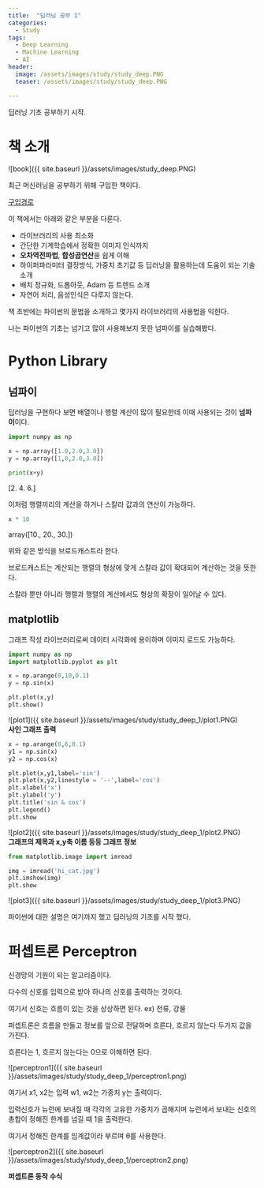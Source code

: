 ```yaml
---
title:  "딥러닝 공부 1"
categories:
  - Study
tags: 
  - Deep Learning
  - Machine Learning
  - AI
header:
  image: /assets/images/study/study_deep.PNG
  teaser: /assets/images/study/study_deep.PNG

---  
```

딥러닝 기초 공부하기 시작.

# 책 소개  

![book]({{ site.baseurl }}/assets/images/study_deep.PNG)  

최근 머신러닝을 공부하기 위해 구입한 책이다.  

[구입경로](http://book.interpark.com/product/BookDisplay.do?_method=detail&sc.prdNo=263500510&gclid=Cj0KCQiAl5zwBRCTARIsAIrukdMzUMhc3xu_AfcI4Ah5AR6SAmcbHOM573wgcaKCfSI1VojyYPdmfWYaArrvEALw_wcB)

이 책에서는 아래와 같은 부분을 다룬다.  

- 라이브러리의 사용 최소화
- 간단한 기계학습에서 정확한 이미지 인식까지  
- **오차역전파법**, **합성곱연산**을 쉽게 이해
- 하이퍼파라미터 결정방식, 가중치 초기값 등 딥러닝을 활용하는데 도움이 되는 기술 소개  
- 배치 정규화, 드롭아웃, Adam 등 트렌드 소개
- 자연어 처리, 음성인식은 다루지 않는다.  

책 초반에는 파이썬의 문법을 소개하고 몇가지 라이브러리의 사용법을 익힌다.  

나는 파이썬의 기초는 넘기고 많이 사용해보지 못한 넘파이를 실습해봤다.  

# Python Library

## 넘파이  

딥러닝을 구현하다 보면 배열이나 행렬 계산이 많이 필요한데 이때 사용되는 것이 **넘파이**이다. 

~~~python
import numpy as np

x = np.array([1.0,2.0,3.0])
y = np.array([1,0,2.0,3.0])

print(x+y)
~~~
[2. 4. 6.]  

이처럼 행렬끼리의 계산을 하거나 스칼라 값과의 연산이 가능하다.  

~~~python
x * 10
~~~
array([10., 20., 30.])  

위와 같은 방식을 브로드캐스트라 한다.  

브로드캐스트는 계산되는 행렬의 형상에 맞게 스칼라 값이 확대되어 계산하는 것을 뜻한다.  

스칼라 뿐만 아니라 행렬과 행렬의 계산에서도 형상의 확장이 일어날 수 있다.  

## matplotlib  

그래프 작성 라이브러리로써 데이터 시각화에 용이하며 이미지 로드도 가능하다.  

~~~python 
import numpy as np
import matplotlib.pyplot as plt

x = np.arange(0,10,0.1)
y = np.sin(x)

plt.plot(x,y)
plt.show()
~~~
![plot1]({{ site.baseurl }}/assets/images/study/study_deep_1/plot1.PNG)  
**사인 그래프 출력**  


~~~python  
x = np.arange(0,6,0.1)
y1 = np.sin(x)
y2 = np.cos(x)

plt.plot(x,y1,label='sin')
plt.plot(x,y2,linestyle = '--',label='cos')
plt.xlabel('x')
plt.ylabel('y')
plt.title('sin & cos')
plt.legend()
plt.show

~~~
![plot2]({{ site.baseurl }}/assets/images/study/study_deep_1/plot2.PNG)  
**그래프의 제목과 x,y축 이름 등등 그래프 정보**  

~~~python
from matplotlib.image import imread

img = imread('hi_cat.jpg')
plt.imshow(img)
plt.show
~~~
![plot3]({{ site.baseurl }}/assets/images/study/study_deep_1/plot3.PNG)  

파이썬에 대한 설명은 여기까지 했고 딥러닝의 기초를 시작 했다.

# 퍼셉트론 Perceptron  

신경망의 기원이 되는 알고리즘이다.  

다수의 신호를 입력으로 받아 하나의 신호를 출력하는 것이다.  

여기서 신호는 흐름이 있는 것을 상상하면 된다. ex) 전류, 강물  

퍼셉트론은 흐름을 만들고 정보를 앞으로 전달하며 흐른다, 흐르지 않는다 두가지 값을 가진다.  

흐른다는 1, 흐르지 않는다는 0으로 이해하면 된다.  

![perceptron1]({{ site.baseurl }}/assets/images/study/study_deep_1/perceptron1.png)  

여기서 x1, x2는 입력 w1, w2는 가중치 y는 출력이다.  

입력신호가 뉴런에 보내질 때 각각의 고유한 가중치가 곱해지며 뉴런에서 보내는 신호의 총합이 정해진 한계를 넘길 때 1을 출력한다.  

여기서 정해진 한계를 임계값이라 부르며 θ를 사용한다.  

![perceptron2]({{ site.baseurl }}/assets/images/study/study_deep_1/perceptron2.png)  

**퍼셉트론 동작 수식**  












